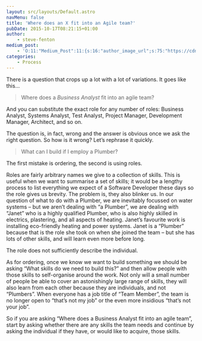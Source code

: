 ```yaml
---
layout: src/layouts/Default.astro
navMenu: false
title: 'Where does an X fit into an Agile team?'
pubDate: 2015-10-17T08:21:15+01:00
author:
    - steve-fenton
medium_post:
    - 'O:11:"Medium_Post":11:{s:16:"author_image_url";s:75:"https://cdn-images-1.medium.com/fit/c/400/400/1*eXkhfEuF41g5W_xnc_ydLA.jpeg";s:10:"author_url";s:38:"https://medium.com/@steve.fenton.co.uk";s:11:"byline_name";N;s:12:"byline_email";N;s:10:"cross_link";s:3:"yes";s:2:"id";s:12:"9c348bee645f";s:21:"follower_notification";s:3:"yes";s:7:"license";s:19:"all-rights-reserved";s:14:"publication_id";s:2:"-1";s:6:"status";s:5:"draft";s:3:"url";s:51:"https://medium.com/@steve.fenton.co.uk/9c348bee645f";}'
categories:
    - Process
---
```


There is a question that crops up a lot with a lot of variations. It goes like this…

> Where does a *Business Analyst* fit into an agile team?

And you can substitute the exact role for any number of roles: Business Analyst, Systems Analyst, Test Analyst, Project Manager, Development Manager, Architect, and so on.

The question is, in fact, wrong and the answer is obvious once we ask the right question. So how is it wrong? Let’s rephrase it quickly.

> What can I build if I employ a Plumber?

The first mistake is ordering, the second is using roles.

Roles are fairly arbitrary names we give to a collection of skills. This is useful when we want to summarise a set of skills; it would be a lengthy process to list everything we expect of a Software Developer these days so the role gives us brevity. The problem is, they also blinker us. In our question of what to do with a Plumber, we are inevitably focussed on water systems – but we aren’t dealing with “a Plumber”, we are dealing with “Janet” who is a highly qualified Plumber, who is also highly skilled in electrics, plastering, and all aspects of heating. Janet’s favourite work is installing eco-friendly heating and power systems. Janet is a “Plumber” because that is the role she took on when she joined the team – but she has lots of other skills, and will learn even more before long.

The role does not sufficiently describe the individual.

As for ordering, once we know we want to build something we should be asking “What skills do we need to build this?” and then allow people with those skills to self-organise around the work. Not only will a small number of people be able to cover an astonishingly large range of skills, they will also learn from each other because they are individuals, and not “Plumbers”. When everyone has a job title of “Team Member”, the team is no longer open to “that’s not my job” or the even more insidious “that’s not your job”.

So if you are asking “Where does a Business Analyst fit into an agile team”, start by asking whether there are any skills the team needs and continue by asking the individual if they have, or would like to acquire, those skills.